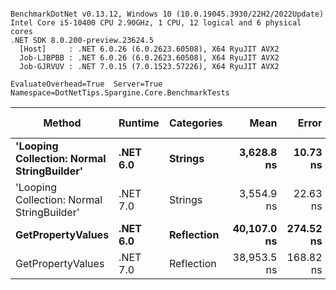 ```

BenchmarkDotNet v0.13.12, Windows 10 (10.0.19045.3930/22H2/2022Update)
Intel Core i5-10400 CPU 2.90GHz, 1 CPU, 12 logical and 6 physical cores
.NET SDK 8.0.200-preview.23624.5
  [Host]     : .NET 6.0.26 (6.0.2623.60508), X64 RyuJIT AVX2
  Job-LJBPBB : .NET 6.0.26 (6.0.2623.60508), X64 RyuJIT AVX2
  Job-GJRVUV : .NET 7.0.15 (7.0.1523.57226), X64 RyuJIT AVX2

EvaluateOverhead=True  Server=True  Namespace=DotNetTips.Spargine.Core.BenchmarkTests  

```
| Method                                     | Runtime  | Categories | Mean        | Error     | StdDev    | StdErr   | Min         | Q1          | Median      | Q3          | Max         | Op/s      | CI99.9% Margin | Iterations | Kurtosis | MValue | Skewness | Rank | LogicalGroup | Baseline | Code Size | Allocated |
|------------------------------------------- |--------- |----------- |------------:|----------:|----------:|---------:|------------:|------------:|------------:|------------:|------------:|----------:|---------------:|-----------:|---------:|-------:|---------:|-----:|------------- |--------- |----------:|----------:|
| **&#39;Looping Collection: Normal StringBuilder&#39;** | **.NET 6.0** | **Strings**    |  **3,628.8 ns** |  **10.73 ns** |  **10.04 ns** |  **2.59 ns** |  **3,609.7 ns** |  **3,620.7 ns** |  **3,627.0 ns** |  **3,636.6 ns** |  **3,646.6 ns** | **275,575.9** |       **10.73 ns** |      **15.00** |    **1.969** |  **2.000** |   **0.0003** |    **2** | *****            | **No**       |   **3,148 B** |   **7.98 KB** |
| &#39;Looping Collection: Normal StringBuilder&#39; | .NET 7.0 | Strings    |  3,554.9 ns |  22.63 ns |  21.17 ns |  5.47 ns |  3,530.8 ns |  3,538.9 ns |  3,545.5 ns |  3,564.4 ns |  3,599.1 ns | 281,303.0 |       22.63 ns |      15.00 |    2.251 |  2.000 |   0.7980 |    1 | *            | No       |   2,905 B |   7.86 KB |
| **GetPropertyValues**                          | **.NET 6.0** | **Reflection** | **40,107.0 ns** | **274.52 ns** | **256.79 ns** | **66.30 ns** | **39,745.8 ns** | **39,882.1 ns** | **40,174.3 ns** | **40,349.0 ns** | **40,552.6 ns** |  **24,933.3** |      **274.52 ns** |      **15.00** |    **1.483** |  **2.000** |   **0.0745** |    **4** | *****            | **No**       |   **2,585 B** |   **4.56 KB** |
| GetPropertyValues                          | .NET 7.0 | Reflection | 38,953.5 ns | 168.82 ns | 149.65 ns | 40.00 ns | 38,789.2 ns | 38,830.4 ns | 38,932.9 ns | 39,033.7 ns | 39,291.7 ns |  25,671.6 |      168.82 ns |      14.00 |    2.594 |  2.000 |   0.8183 |    3 | *            | No       |   2,993 B |   4.56 KB |
